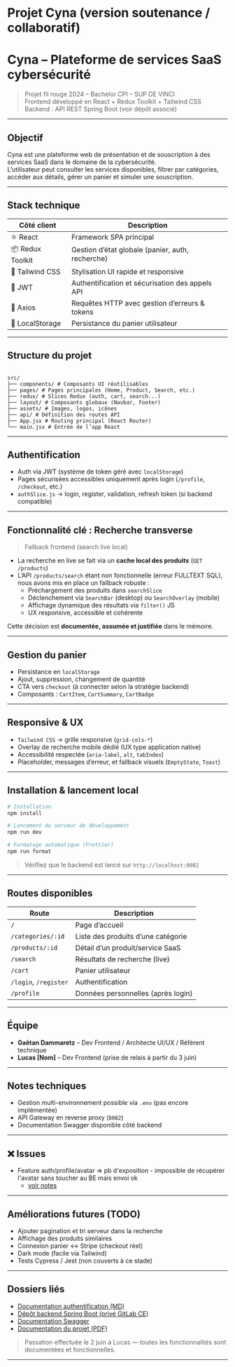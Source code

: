 # Projet Cyna (version soutenance / collaboratif)

# Cyna – Plateforme de services SaaS cybersécurité

> Projet fil rouge 2024 – Bachelor CPI – SUP DE VINCI  
> Frontend développé en React + Redux Toolkit + Tailwind CSS  
> Backend : API REST Spring Boot (voir dépôt associé)

---

## Objectif

Cyna est une plateforme web de présentation et de souscription à des services SaaS dans le domaine de la cybersécurité.  
L’utilisateur peut consulter les services disponibles, filtrer par catégories, accéder aux détails, gérer un panier et simuler une souscription.

---

## Stack technique

| Côté client      | Description                                      |
| ---------------- | ------------------------------------------------ |
| ⚛️ React         | Framework SPA principal                          |
| 📦 Redux Toolkit | Gestion d’état globale (panier, auth, recherche) |
| 🎨 Tailwind CSS  | Stylisation UI rapide et responsive              |
| 🔐 JWT           | Authentification et sécurisation des appels API  |
| 📡 Axios         | Requêtes HTTP avec gestion d’erreurs & tokens    |
| 🛒 LocalStorage  | Persistance du panier utilisateur                |

---

## Structure du projet

```

src/
├── components/ # Composants UI réutilisables
├── pages/ # Pages principales (Home, Product, Search, etc.)
├── redux/ # Slices Redux (auth, cart, search...)
├── layout/ # Composants globaux (Navbar, Footer)
├── assets/ # Images, logos, icônes
├── api/ # Définition des routes API
├── App.jsx # Routing principal (React Router)
└── main.jsx # Entrée de l’app React

```

---

## Authentification

- Auth via JWT (système de token géré avec `localStorage`)
- Pages sécurisées accessibles uniquement après login (`/profile`, `/checkout`, etc.)
- `authSlice.js` → login, register, validation, refresh token (si backend compatible)

---

## Fonctionnalité clé : Recherche transverse

> Fallback frontend (search live local)

- La recherche en live se fait via un **cache local des produits** (`GET /products`)
- L’API `/products/search` étant non fonctionnelle (erreur FULLTEXT SQL), nous avons mis en place un fallback robuste :
  - Préchargement des produits dans `searchSlice`
  - Déclenchement via `SearchBar` (desktop) ou `SearchOverlay` (mobile)
  - Affichage dynamique des résultats via `filter()` JS
  - UX responsive, accessible et cohérente

Cette décision est **documentée, assumée et justifiée** dans le mémoire.

---

## Gestion du panier

- Persistance en `localStorage`
- Ajout, suppression, changement de quantité
- CTA vers `checkout` (à connecter selon la stratégie backend)
- Composants : `CartItem`, `CartSummary`, `CartBadge`

---

## Responsive & UX

- `Tailwind CSS` → grille responsive (`grid-cols-*`)
- Overlay de recherche mobile dédié (UX type application native)
- Accessibilité respectée (`aria-label`, `alt`, `tabIndex`)
- Placeholder, messages d’erreur, et fallback visuels (`EmptyState`, `Toast`)

---

## Installation & lancement local

```bash
# Installation
npm install

# Lancement du serveur de développement
npm run dev

# Formatage automatique (Prettier)
npm run format
```

> Vérifiez que le backend est lancé sur `http://localhost:8082`

---

## Routes disponibles

| Route                 | Description                        |
| --------------------- | ---------------------------------- |
| `/`                   | Page d’accueil                     |
| `/categories/:id`     | Liste des produits d’une catégorie |
| `/products/:id`       | Détail d’un produit/service SaaS   |
| `/search`             | Résultats de recherche (live)      |
| `/cart`               | Panier utilisateur                 |
| `/login`, `/register` | Authentification                   |
| `/profile`            | Données personnelles (après login) |

---

## Équipe

- **Gaëtan Dammaretz** – Dev Frontend / Architecte UI/UX / Référent technique
- **Lucas \[Nom]** – Dev Frontend (prise de relais à partir du 3 juin)

---

## Notes techniques

- Gestion multi-environnement possible via `.env` (pas encore implémentée)
- API Gateway en reverse proxy (`8082`)
- Documentation Swagger disponible côté backend

---

## ❌ Issues

- Feature auth/profile/avatar => pb d'exposition - impossible de récupérer l'avatar sans toucher au BE mais envoi ok
  - [voir notes](./docs/PROFILE_AVATAR.md)

---

## Améliorations futures (TODO)

- Ajouter pagination et tri serveur dans la recherche
- Affichage des produits similaires
- Connexion panier ↔ Stripe (checkout réel)
- Dark mode (facile via Tailwind)
- Tests Cypress / Jest (non couverts à ce stade)

---

## Dossiers liés

- [Documentation authentification (MD)](./docs/AUTH.md)
- [Dépôt backend Spring Boot (privé GitLab CE)](http://git.ce.cyna/backend-cyna)
- [Documentation Swagger](http://localhost:8082/swagger-ui.html)
- [Documentation du projet (PDF)](./docs/CDC_Projet_Cyna.pdf)

> Passation effectuée le 2 juin à Lucas — toutes les fonctionnalités sont documentées et fonctionnelles.

---
